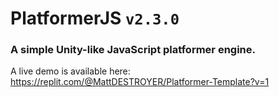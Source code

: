 # PlatformerJS `v2.3.0`
### A simple Unity-like JavaScript platformer engine.

A live demo is available here: https://replit.com/@MattDESTROYER/Platformer-Template?v=1
